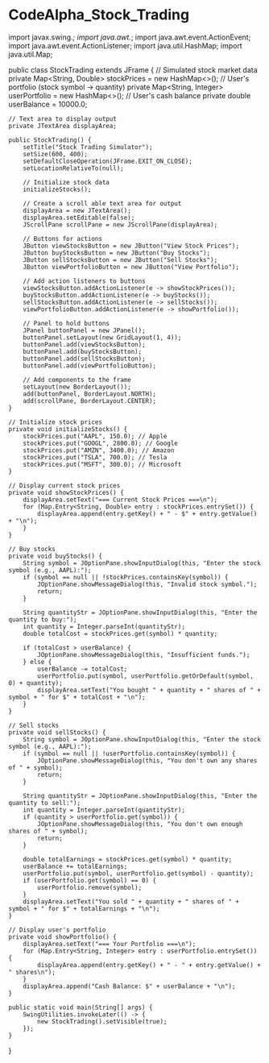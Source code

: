 # CodeAlpha_Stock_Trading
import javax.swing.*;
import java.awt.*;
import java.awt.event.ActionEvent;
import java.awt.event.ActionListener;
import java.util.HashMap;
import java.util.Map;

public class StockTrading extends JFrame {
    // Simulated stock market data
    private Map<String, Double> stockPrices = new HashMap<>();
    // User's portfolio (stock symbol -> quantity)
    private Map<String, Integer> userPortfolio = new HashMap<>();
    // User's cash balance
    private double userBalance = 10000.0;

    // Text area to display output
    private JTextArea displayArea;

    public StockTrading() {
        setTitle("Stock Trading Simulator");
        setSize(600, 400);
        setDefaultCloseOperation(JFrame.EXIT_ON_CLOSE);
        setLocationRelativeTo(null);

        // Initialize stock data
        initializeStocks();

        // Create a scroll able text area for output
        displayArea = new JTextArea();
        displayArea.setEditable(false);
        JScrollPane scrollPane = new JScrollPane(displayArea);

        // Buttons for actions
        JButton viewStocksButton = new JButton("View Stock Prices");
        JButton buyStocksButton = new JButton("Buy Stocks");
        JButton sellStocksButton = new JButton("Sell Stocks");
        JButton viewPortfolioButton = new JButton("View Portfolio");

        // Add action listeners to buttons
        viewStocksButton.addActionListener(e -> showStockPrices());
        buyStocksButton.addActionListener(e -> buyStocks());
        sellStocksButton.addActionListener(e -> sellStocks());
        viewPortfolioButton.addActionListener(e -> showPortfolio());

        // Panel to hold buttons
        JPanel buttonPanel = new JPanel();
        buttonPanel.setLayout(new GridLayout(1, 4));
        buttonPanel.add(viewStocksButton);
        buttonPanel.add(buyStocksButton);
        buttonPanel.add(sellStocksButton);
        buttonPanel.add(viewPortfolioButton);

        // Add components to the frame
        setLayout(new BorderLayout());
        add(buttonPanel, BorderLayout.NORTH);
        add(scrollPane, BorderLayout.CENTER);
    }

    // Initialize stock prices
    private void initializeStocks() {
        stockPrices.put("AAPL", 150.0); // Apple
        stockPrices.put("GOOGL", 2800.0); // Google
        stockPrices.put("AMZN", 3400.0); // Amazon
        stockPrices.put("TSLA", 700.0); // Tesla
        stockPrices.put("MSFT", 300.0); // Microsoft
    }

    // Display current stock prices
    private void showStockPrices() {
        displayArea.setText("=== Current Stock Prices ===\n");
        for (Map.Entry<String, Double> entry : stockPrices.entrySet()) {
            displayArea.append(entry.getKey() + " - $" + entry.getValue() + "\n");
        }
    }

    // Buy stocks
    private void buyStocks() {
        String symbol = JOptionPane.showInputDialog(this, "Enter the stock symbol (e.g., AAPL):");
        if (symbol == null || !stockPrices.containsKey(symbol)) {
            JOptionPane.showMessageDialog(this, "Invalid stock symbol.");
            return;
        }

        String quantityStr = JOptionPane.showInputDialog(this, "Enter the quantity to buy:");
        int quantity = Integer.parseInt(quantityStr);
        double totalCost = stockPrices.get(symbol) * quantity;

        if (totalCost > userBalance) {
            JOptionPane.showMessageDialog(this, "Insufficient funds.");
        } else {
            userBalance -= totalCost;
            userPortfolio.put(symbol, userPortfolio.getOrDefault(symbol, 0) + quantity);
            displayArea.setText("You bought " + quantity + " shares of " + symbol + " for $" + totalCost + "\n");
        }
    }

    // Sell stocks
    private void sellStocks() {
        String symbol = JOptionPane.showInputDialog(this, "Enter the stock symbol (e.g., AAPL):");
        if (symbol == null || !userPortfolio.containsKey(symbol)) {
            JOptionPane.showMessageDialog(this, "You don't own any shares of " + symbol);
            return;
        }

        String quantityStr = JOptionPane.showInputDialog(this, "Enter the quantity to sell:");
        int quantity = Integer.parseInt(quantityStr);
        if (quantity > userPortfolio.get(symbol)) {
            JOptionPane.showMessageDialog(this, "You don't own enough shares of " + symbol);
            return;
        }

        double totalEarnings = stockPrices.get(symbol) * quantity;
        userBalance += totalEarnings;
        userPortfolio.put(symbol, userPortfolio.get(symbol) - quantity);
        if (userPortfolio.get(symbol) == 0) {
            userPortfolio.remove(symbol);
        }
        displayArea.setText("You sold " + quantity + " shares of " + symbol + " for $" + totalEarnings + "\n");
    }

    // Display user's portfolio
    private void showPortfolio() {
        displayArea.setText("=== Your Portfolio ===\n");
        for (Map.Entry<String, Integer> entry : userPortfolio.entrySet()) {
            displayArea.append(entry.getKey() + " - " + entry.getValue() + " shares\n");
        }
        displayArea.append("Cash Balance: $" + userBalance + "\n");
    }

    public static void main(String[] args) {
        SwingUtilities.invokeLater(() -> {
            new StockTrading().setVisible(true);
        });
    }
}
